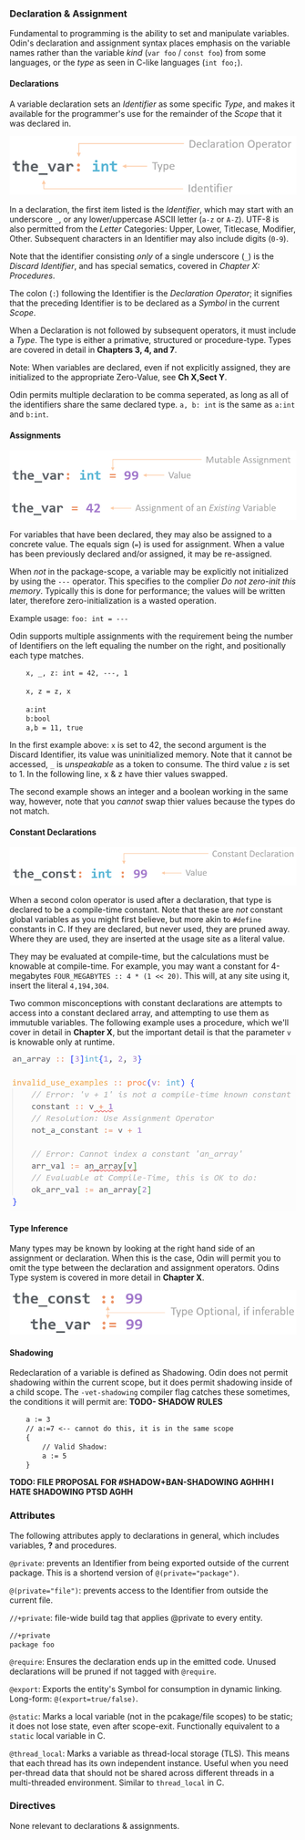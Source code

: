 ### Declaration & Assignment

Fundamental to programming is the ability to set and manipulate variables. Odin's declaration and assignment syntax places emphasis on the variable names rather than the variable _kind_ (`var foo` / `const foo`) from some languages, or the _type_ as seen in C-like languages (`int foo;`).

#### Declarations

A variable declaration sets an _Identifier_ as some specific _Type_, and makes it available for the programmer's use for the remainder of the _Scope_ that it was declared in.

![Declaration Syntax](./images/02_00_declaration.png "Declaration Syntax")

In a declaration, the first item listed is the _Identifier_, which may start with an underscore `_`, or any lower/uppercase ASCII letter (`a-z` or `A-Z`). UTF-8 is also permitted from the _Letter_ Categories: Upper, Lower, Titlecase, Modifier, Other. Subsequent characters in an Identifier may also include digits (`0-9`).

Note that the identifier consisting _only_ of a single underscore (`_`) is the _Discard Identifier_, and has special sematics, covered in _Chapter X: Procedures_.

The colon (`:`) following the Identifier is the _Declaration Operator_; it signifies that the preceding Identifier is to be declared as a _Symbol_ in the current _Scope_.

When a Declaration is not followed by subsequent operators, it must include a _Type_. The type is either a primative, structured or procedure-type. Types are covered in detail in **Chapters 3, 4, and 7**.

Note: When variables are declared, even if not explicitly assigned, they are initialized to the appropriate Zero-Value, see **Ch X,Sect Y**.

Odin permits multiple declaration to be comma seperated, as long as all of the identifiers share the same declared type. `a, b: int` is the same as `a:int` and `b:int`.

#### Assignments

![Assignment Syntax](./images/02_01_assignment.png "Assignment Syntax")

For variables that have been declared, they may also be assigned to a concrete value. The equals sign (`=`) is used for assignment. When a value has been previously declared and/or assigned, it may be re-assigned.

When _not_ in the package-scope, a variable may be explicitly not initialized by using the `---` operator. This specifies to the complier _Do not zero-init this memory_. Typically this is done for performance; the values will be written later, therefore zero-initialization is a wasted operation.

Example usage: `foo: int = ---`

Odin supports multiple assignments with the requirement being the number of Identifiers on the left equaling the number on the right, and positionally each type matches.

```odin
	x, _, z: int = 42, ---, 1

	x, z = z, x

	a:int
	b:bool
	a,b = 11, true
```

In the first example above: `x` is set to 42, the second argument is the Discard Identifier, its value was uninitialized memory. Note that it cannot be accessed, `_` is _unspeakable_ as a token to consume. The third value `z` is set to 1. In the following line, x & z have thier values swapped.

The second example shows an integer and a boolean working in the same way, however, note that you _cannot_ swap thier values because the types do not match.

#### Constant Declarations

![Constant Declaration](./images/02_02_constant_decl.png "Constant Declaration")

When a second colon operator is used after a declaration, that type is declared to be a compile-time constant. Note that these are _not_ constant global variables as you might first believe, but more akin to `#define` constants in C. If they are declared, but never used, they are pruned away. Where they are used, they are inserted at the usage site as a literal value.

They may be evaluated at compile-time, but the calculations must be knowable at compile-time. For example, you may want a constant for 4-megabytes `FOUR_MEGABYTES :: 4 * (1 << 20)`. This will, at any site using it, insert the literal `4,194,304`.

Two common misconceptions with constant declarations are attempts to access into a constant declared array, and attempting to use them as immutuble variables. The following example uses a procedure, which we'll cover in detail in **Chapter X**, but the important detail is that the parameter `v` is knowable only at runtime.

![invalid_constant](./images/02_03_invalid_use_of_constants.png "invalid_constant")

#### Type Inference

Many types may be known by looking at the right hand side of an assignment or declaration. When this is the case, Odin will permit you to omit the type between the declaration and assignment operators. Odins Type system is covered in more detail in **Chapter X**.

![type inference](./images/02_04_type_inference.png "type inference")

#### Shadowing

Redeclaration of a variable is defined as Shadowing. Odin does not permit shadowing within the current scope, but it does permit shadowing inside of a child scope. The `-vet-shadowing` compiler flag catches these sometimes, the conditions it will permit are: **TODO- SHADOW RULES**

```odin
	a := 3
	// a:=7 <-- cannot do this, it is in the same scope
	{
		// Valid Shadow:
		a := 5
	}
```

**TODO: FILE PROPOSAL FOR #SHADOW+BAN-SHADOWING AGHHH I HATE SHADOWING PTSD AGHH**

### Attributes

The following attributes apply to declarations in general, which includes variables, **?** and procedures.

`@private`: prevents an Identifier from being exported outside of the current package. This is a shortend version of `@(private="package")`.

`@(private="file")`: prevents access to the Identifier from outside the current file.

`//+private`: file-wide build tag that applies @private to every entity.

```odin
//+private
package foo
```

`@require`: Ensures the declaration ends up in the emitted code. Unused declarations will be pruned if not tagged with `@require`.

`@export`: Exports the entity's Symbol for consumption in dynamic linking. Long-form: `@(export=true/false)`.

`@static`: Marks a local variable (not in the pcakage/file scopes) to be static; it does not lose state, even after scope-exit. Functionally equivalent to a `static` local variable in C.

`@thread_local`: Marks a variable as thread-local storage (TLS). This means that each thread has its own independent instance. Useful when you need per-thread data that should not be shared across different threads in a multi-threaded environment. Similar to `thread_local` in C.

### Directives

None relevant to declarations & assignments.
